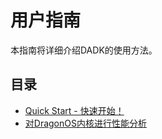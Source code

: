 # 用户指南


本指南将详细介绍DADK的使用方法。

## 目录

- [Quick Start - 快速开始！](./quickstart.md)
- [对DragonOS内核进行性能分析](./profiling.md)
